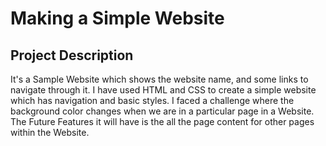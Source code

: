 # Making a Simple Website
## Project Description
It's a Sample Website which shows the website name, and some links to navigate through it.
I have used HTML and CSS to create a simple website which has navigation and basic styles.
I faced a challenge where the background color changes when we are in a particular page in a Website.
The Future Features it will have is the all the page content for other pages within the Website.

